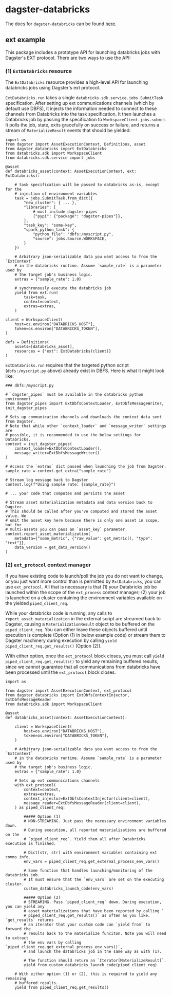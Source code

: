 # dagster-databricks

The docs for `dagster-databricks` can be found
[here](https://docs.dagster.io/_apidocs/libraries/dagster-databricks).

## ext example

This package includes a prototype API for launching databricks jobs with
Dagster's EXT protocol. There are two ways to use the API:

### (1) `ExtDatabricks` resource

The `ExtDatabricks` resource provides a high-level API for launching
databricks jobs using Dagster's ext protocol.

`ExtDatabricks.run` takes a single `databricks.sdk.service.jobs.SubmitTask`
specification. After setting up ext communications channels (which by default
use DBFS), it injects the information needed to connect to these channels from
Databricks into the task specification. It then launches a Databricks job by
passing the specification to `WorkspaceClient.jobs.submit`. It polls the job,
state, exits gracefully on success or failure, and returns a stream of
`MaterializeResult` events that should be yielded:


```
import os
from dagster import AssetExecutionContext, Definitions, asset
from dagster_databricks import ExtDatabricks
from databricks.sdk import WorkspaceClient
from databricks.sdk.service import jobs

@asset
def databricks_asset(context: AssetExecutionContext, ext: ExtDatabricks):

    # task specification will be passed to databricks as-is, except for the
    # injection of environment variables
    task = jobs.SubmitTask.from_dict({
        "new_cluster": { ... },
        "libraries": [
            # must include dagster-pipes
            {"pypi": {"package": "dagster-pipes"}},
        ],
        "task_key": "some-key",
        "spark_python_task": {
            "python_file": "dbfs:/myscript.py",
            "source": jobs.Source.WORKSPACE,
        }
    })

    # Arbitrary json-serializable data you want access to from the `ExtContext`
    # in the databricks runtime. Assume `sample_rate` is a parameter used by
    # the target job's business logic.
    extras = {"sample_rate": 1.0}

    # synchronously execute the databricks job
    yield from ext.run(
        task=task,
        context=context,
        extras=extras,
    )

client = WorkspaceClient(
    host=os.environ["DATABRICKS_HOST"],
    token=os.environ["DATABRICKS_TOKEN"],
)

defs = Definitions(
    assets=[databricks_asset],
    resources = {"ext": ExtDatabricks(client)}
)
```

`ExtDatabricks.run` requires that the targeted python script
(`dbfs:/myscript.py` above) already exist in DBFS. Here is what it might look
like:

```
### dbfs:/myscript.py

# `dagster_pipes` must be available in the databricks python environment
from dagster_pipes import ExtDbfsContextLoader, ExtDbfsMessageWriter, init_dagster_pipes

# Sets up communication channels and downloads the context data sent from Dagster.
# Note that while other `context_loader` and `message_writer` settings are
# possible, it is recommended to use the below settings for Databricks.
context = init_dagster_pipes(
    context_loader=ExtDbfsContextLoader(),
    message_writer=ExtDbfsMessageWriter()
)

# Access the `extras` dict passed when launching the job from Dagster.
sample_rate = context.get_extra("sample_rate")

# Stream log message back to Dagster
context.log(f"Using sample rate: {sample_rate}")

# ... your code that computes and persists the asset

# Stream asset materialization metadata and data version back to Dagster.
# This should be called after you've computed and stored the asset value. We
# omit the asset key here because there is only one asset in scope, but for
# multi-assets you can pass an `asset_key` parameter.
context.report_asset_materialization(
    metadata={"some_metric", {"raw_value": get_metric(), "type": "text"}},
    data_version = get_data_version()
)
```

### (2) `ext_protocol` context manager

If you have existing code to launch/poll the job you do not want to change, or
you just want more control than is permitted by `ExtDatabricks`, you can use
`ext_protocol`. All that is necessary is that (1) your Databricks job be
launched within the scope of the `ext_process` context manager; (2) your job is
launched on a cluster containing the environment variables available on the
yielded `piped_client_req`.

While your databricks code is running, any calls to
`report_asset_materialization` in the external script are streamed back to
Dagster, causing a `MaterializationResult` object to be buffered on the
`piped_client_req`. You can either leave these objects buffered until execution is
complete (Option (1) in below example code) or stream them to Dagster machinery
during execution by calling `yield piped_client_req.get_results()` (Option (2)).

With either option, once the `ext_protocol` block closes, you must call `yield
piped_client_req.get_results()` to yield any remaining buffered results, since we
cannot guarantee that all communications from databricks have been processed
until the `ext_protocol` block closes.

```
import os

from dagster import AssetExecutionContext, ext_protocol
from dagster_databricks import ExtDbfsContextInjector, ExtDbfsMessageReader
from databricks.sdk import WorkspaceClient

@asset
def databricks_asset(context: AssetExecutionContext):

    client = WorkspaceClient(
        host=os.environ["DATABRICKS_HOST"],
        token=os.environ["DATABRICKS_TOKEN"],
    )

    # Arbitrary json-serializable data you want access to from the `ExtContext`
    # in the databricks runtime. Assume `sample_rate` is a parameter used by
    # the target job's business logic.
    extras = {"sample_rate": 1.0}

    # Sets up ext communications channels
    with ext_protocol(
        context=context,
        extras=extras,
        context_injector=ExtDbfsContextInjector(client=client),
        message_reader=ExtDbfsMessageReader(client=client),
    ) as piped_client_req:

        ##### Option (1)
        # NON-STREAMING. Just pass the necessary environment variables down.
        # During execution, all reported materializations are buffered on the
        # `piped_client_req`. Yield them all after Databricks execution is finished.

        # Dict[str, str] with environment variables containing ext comms info.
        env_vars = piped_client_req.get_external_process_env_vars()

        # Some function that handles launching/monitoring of the databricks job.
        # It must ensure that the `env_vars` are set on the executing cluster.
        custom_databricks_launch_code(env_vars)

        ##### Option (2)
        # STREAMING. Pass `piped_client_req` down. During execution, you can yield any
        # asset materializations that have been reported by calling `
        # piped_client_req.get_results()` as often as you like. `get_results` returns
        # an iterator that your custom code can `yield from` to forward the
        # results back to the materialize funciton. Note you will need to extract
        # the env vars by calling `piped_client_req.get_external_process_env_vars()`,
        # and launch the databricks job in the same way as with (1).

        # The function should return an `Iterator[MaterializeResult]`.
        yield from custom_databricks_launch_code(piped_client_req)

    # With either option (1) or (2), this is required to yield any remaining
    # buffered results.
    yield from piped_client_req.get_results()
```
